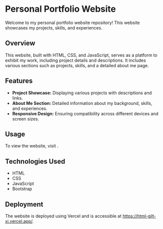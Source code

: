 # Personal Portfolio Website

Welcome to my personal portfolio website repository! This website showcases my projects, skills, and experiences.

## Overview

This website, built with HTML, CSS, and JavaScript, serves as a platform to exhibit my work, including project details and descriptions. It includes various sections such as projects, skills, and a detailed about me page.

## Features

- **Project Showcase:** Displaying various projects with descriptions and links.
- **About Me Section:** Detailed information about my background, skills, and experiences.
- **Responsive Design:** Ensuring compatibility across different devices and screen sizes.

## Usage

To view the website, visit .

## Technologies Used

- HTML
- CSS
- JavaScript
- Bootstrap

## Deployment

The website is deployed using Vercel and is accessible at https://html-gilt-xi.vercel.app/.



